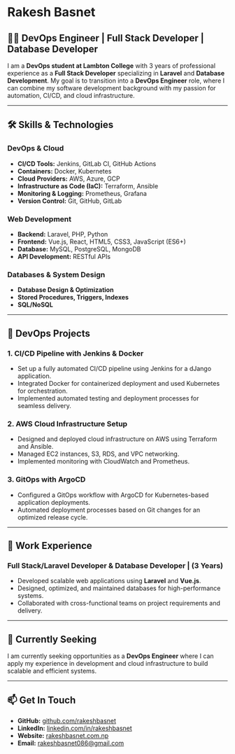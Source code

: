 # Rakesh Basnet

## 👨‍💻 DevOps Engineer | Full Stack Developer | Database Developer

I am a **DevOps student at Lambton College** with 3 years of professional experience as a **Full Stack Developer** specializing in **Laravel** and **Database Development**. My goal is to transition into a **DevOps Engineer** role, where I can combine my software development background with my passion for automation, CI/CD, and cloud infrastructure.

---

## 🛠️ Skills & Technologies

### DevOps & Cloud
- **CI/CD Tools:** Jenkins, GitLab CI, GitHub Actions
- **Containers:** Docker, Kubernetes
- **Cloud Providers:** AWS, Azure, GCP
- **Infrastructure as Code (IaC):** Terraform, Ansible
- **Monitoring & Logging:** Prometheus, Grafana
- **Version Control:** Git, GitHub, GitLab

### Web Development
- **Backend:** Laravel, PHP, Python
- **Frontend:** Vue.js, React, HTML5, CSS3, JavaScript (ES6+)
- **Database:** MySQL, PostgreSQL, MongoDB
- **API Development:** RESTful APIs

### Databases & System Design
- **Database Design & Optimization**
- **Stored Procedures, Triggers, Indexes**
- **SQL/NoSQL**

---

## 🚀 DevOps Projects

### 1. **CI/CD Pipeline with Jenkins & Docker**
- Set up a fully automated CI/CD pipeline using Jenkins for a dJango application.
- Integrated Docker for containerized deployment and used Kubernetes for orchestration.
- Implemented automated testing and deployment processes for seamless delivery.

### 2. **AWS Cloud Infrastructure Setup**
- Designed and deployed cloud infrastructure on AWS using Terraform and Ansible.
- Managed EC2 instances, S3, RDS, and VPC networking.
- Implemented monitoring with CloudWatch and Prometheus.

### 3. **GitOps with ArgoCD**
- Configured a GitOps workflow with ArgoCD for Kubernetes-based application deployments.
- Automated deployment processes based on Git changes for an optimized release cycle.

---

## 💼 Work Experience

### Full Stack/Laravel Developer & Database Developer | (3 Years)
- Developed scalable web applications using **Laravel** and **Vue.js**.
- Designed, optimized, and maintained databases for high-performance systems.
- Collaborated with cross-functional teams on project requirements and delivery.

---

## 🎯 Currently Seeking
I am currently seeking opportunities as a **DevOps Engineer** where I can apply my experience in development and cloud infrastructure to build scalable and efficient systems.

---

## 📫 Get In Touch
- **GitHub:** [github.com/rakeshbasnet](https://github.com/rakeshbasnet)
- **LinkedIn:** [linkedin.com/in/rakeshbasnet](https://linkedin.com/in/rakeshbasnet)
- **Website:** [rakeshbasnet.com.np](https://rakeshbasnet.com.np/)
- **Email:** rakeshbasnet086@gmail.com